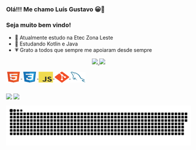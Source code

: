 ### Olá!!! Me chamo Luís Gustavo 😀👋
### Seja muito bem vindo!


- 🔭 Atualmente estudo na Etec Zona Leste
- 🌱 Estudando Kotlin e Java
- 💗 Grato a todos que sempre me apoiaram desde sempre

<div align="center">
  <a href="https://github.com/LuGustavo10">
  <img height="180em" src="https://github-readme-stats.vercel.app/api?username=lugustavo10&show_icons=true&theme=tokyonight&include_all_commits=true&count_private=true"/>
  <img height="180em" src="https://github-readme-stats.vercel.app/api/top-langs/?username=lugustavo10&layout=compact&langs_count=7&theme=tokyonight"/>
</div>

<div style="display: inline_block"><br>
  <img align="center" alt="Lu_10-html" height="30" width="40" src="https://github.com/devicons/devicon/blob/master/icons/html5/html5-original.svg">
  <img align="center" alt="Lu_10-css" height="30" width="40" src="https://github.com/devicons/devicon/blob/master/icons/css3/css3-original.svg">
  <img align="center" alt="Lu_10-js" height="30" width="40" src="https://github.com/devicons/devicon/blob/master/icons/javascript/javascript-original.svg">
  <img align="center" alt="Lu_10-git" height="30" width="40" src="https://github.com/devicons/devicon/blob/master/icons/git/git-original.svg">
  <img align="center" alt="Lu_10-sql" height="30" width="40" src="https://github.com/devicons/devicon/blob/master/icons/mysql/mysql-original.svg">
</div>

##
 
<div> 

  <a href="https://www.instagram.com/lu_g.ustavo/" target="_blank"><img src="https://img.shields.io/badge/-Instagram-%23E4405F?style=for-the-badge&logo=instagram&logoColor=white" target="_blank"></a>
  <a href="https://www.linkedin.com/in/lu%C3%ADs-gustavo-" target="_blank"><img src="https://img.shields.io/badge/-LinkedIn-%230077B5?style=for-the-badge&logo=linkedin&logoColor=white" target="_blank"></a> 

  
  ![Snake animation](https://github.com/LuGustavo10/LuGustavo10/blob/output/github-contribution-grid-snake.svg)
</div>
